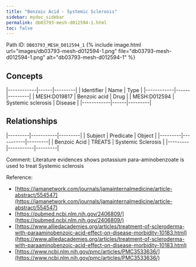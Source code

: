 ```yaml
---
title: "Benzoic Acid - Systemic Sclerosis"
sidebar: mydoc_sidebar
permalink: db03793-mesh-d012594-1.html
toc: false 
---
```



Path ID: `DB03793_MESH_D012594_1`
{% include image.html url="images/db03793-mesh-d012594-1.png" file="db03793-mesh-d012594-1.png" alt="db03793-mesh-d012594-1" %}

## Concepts

|------------|------|---------|
| Identifier | Name | Type    |
|------------|------|---------|
| MESH:D019817 | Benzoic acid | Drug |
| MESH:D012594 | Systemic sclerosis | Disease |
|------------|------|---------|

## Relationships

|---------|-----------|---------|
| Subject | Predicate | Object  |
|---------|-----------|---------|
| Benzoic Acid | TREATS | Systemic Sclerosis |
|---------|-----------|---------|

Comment: Literature evidences shows potassium para-aminobenzoate is used to treat Systemic sclerosis

Reference: 
  - [https://jamanetwork.com/journals/jamainternalmedicine/article-abstract/554547](https://jamanetwork.com/journals/jamainternalmedicine/article-abstract/554547)
  - [https://pubmed.ncbi.nlm.nih.gov/2406809/](https://pubmed.ncbi.nlm.nih.gov/2406809/)
  - [https://www.alliedacademies.org/articles/treatment-of-scleroderma-with-paraaminobenzoic-acid-effect-on-disease-morbidity-10183.html](https://www.alliedacademies.org/articles/treatment-of-scleroderma-with-paraaminobenzoic-acid-effect-on-disease-morbidity-10183.html)
  - [https://www.ncbi.nlm.nih.gov/pmc/articles/PMC3533636/](https://www.ncbi.nlm.nih.gov/pmc/articles/PMC3533636/)
